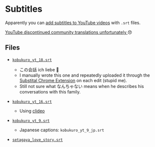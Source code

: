 # Subtitles
Apparently you can [add subtitles to YouTube videos](https://support.google.com/youtube/answer/2734698#zippy=%2Csubrip-srt-example%2Csubviewer-sbv-example%2Cbasic-file-formats) with `.srt` files.

[YouTube discontinued community translations unfortunately ](https://support.google.com/youtube/answer/6054623?hl=en) 😞

## Files
* [`kobukuro_yt_18.srt`](https://www.youtube.com/watch?v=oaOGt-NvBjk)
    * この会話 ich liebe 🤣
    * I manually wrote this one and repeatedly uploaded it through the [Substital Chrome Extension](https://chrome.google.com/webstore/detail/substital-add-subtitles-t/kkkbiiikppgjdiebcabomlbidfodipjg?hl=en) on each edit (stupid me).
    * Still not sure what なんちゃない means when he describes his conversations with this family.
* [`kobukuro_yt_16.srt`](https://www.youtube.com/watch?v=mhd5gVScX_c)
    * Using [clideo](https://clideo.com/editor/add-subtitles-to-video)
* [`kobukuro_yt_9.srt`](https://www.youtube.com/watch?v=uQiMra271lM&list=PLLdf1K67c8QJ3n2HQQeCEBzlsaa-5xH8Y&index=13)
    * Japanese captions: `kobukuro_yt_9_jp.srt`
  
* [`setagaya_love_story.srt`](https://www.youtube.com/watch?v=UhfOuTVF7tE)
